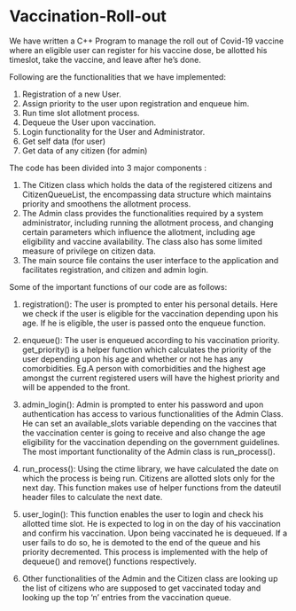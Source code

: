 # Vaccination-Roll-out
We have written a C++ Program to manage the roll out of Covid-19 vaccine where an eligible user can register for his vaccine dose, be allotted his timeslot, take the vaccine,
and leave after he’s done.


Following are the functionalities that we have implemented:
1. Registration of a new User.
2. Assign priority to the user upon registration and enqueue him.
3. Run time slot allotment process.
4. Dequeue the User upon vaccination.
5. Login functionality for the User and Administrator.
6. Get self data (for user)
7. Get data of any citizen (for admin)


The code has been divided into 3 major components :
1. The Citizen class which holds the data of the registered citizens and CitizenQueueList, the encompassing data structure which maintains priority and smoothens the allotment process.
2. The Admin class provides the functionalities required by a system administrator, including running the allotment process, and changing certain parameters which influence the allotment, including age eligibility and vaccine availability. The class also has some limited measure of privilege on citizen data.
3. The main source file contains the user interface to the application and facilitates registration, and citizen and admin login.


Some of the important functions of our code are as follows:


1. registration(): The user is prompted to enter his personal details. Here we check if the user is eligible for the vaccination depending upon his age. If he is eligible, the user is passed onto the enqueue function.


2. enqueue(): The user is enqueued according to his vaccination priority. get_priority() is a helper function which calculates the priority of the user depending upon his age and whether or not he has any comorbidities.
Eg.A person with comorbidities and the highest age amongst the current registered users will have the highest priority and will be appended to the front.


3.  admin_login(): Admin is prompted to enter his password and upon authentication has access to various functionalities of the Admin Class. He can set an available_slots variable depending on the vaccines that the vaccination center is going to receive and also change the age eligibility for the vaccination depending on the government guidelines. The most important functionality of the Admin class is run_process().


4. run_process(): Using the ctime library, we have calculated the date on which the process is being run. Citizens are allotted slots only for the next day. This function makes use of helper functions from the dateutil header files to calculate the next date.


5. user_login(): This function enables the user to login and check his allotted time slot. He is expected to log in on the day of his vaccination and confirm his vaccination. Upon being vaccinated he is dequeued. If a user fails to do so, he is demoted to the end of the queue and his priority decremented. This process is implemented with the help of dequeue() and remove() functions respectively.


6. Other functionalities of the Admin and the Citizen class are looking up the list of citizens who are  supposed to get vaccinated today and looking up the top ‘n’ entries from the vaccination queue.
